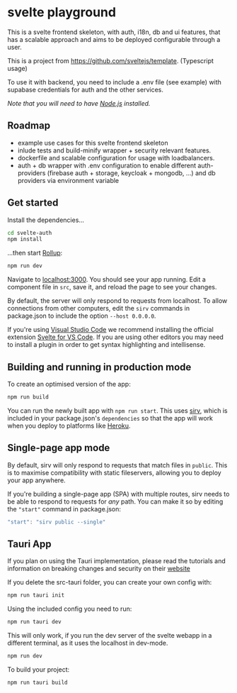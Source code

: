 # svelte playground

This is a svelte frontend skeleton, with auth, i18n, db and ui features, that has a scalable approach and aims to be deployed configurable through a user.

This is a project from https://github.com/sveltejs/template. (Typescript usage)

To use it with backend, you need to include a .env file (see example) with supabase credentials for auth and the other services.

*Note that you will need to have [Node.js](https://nodejs.org) installed.*

## Roadmap
- example use cases for this svelte frontend skeleton 
- inlude tests and build-minify wrapper + security relevant features.
- dockerfile and scalable configuration for usage with loadbalancers.
- auth + db wrapper with .env configuration to enable different auth-providers (firebase auth + storage, keycloak + mongodb, ...) and db providers via environment variable


## Get started

Install the dependencies...

```bash
cd svelte-auth
npm install
```

...then start [Rollup](https://rollupjs.org):

```bash
npm run dev
```

Navigate to [localhost:3000](http://localhost:3000). You should see your app running. Edit a component file in `src`, save it, and reload the page to see your changes.

By default, the server will only respond to requests from localhost. To allow connections from other computers, edit the `sirv` commands in package.json to include the option `--host 0.0.0.0`.

If you're using [Visual Studio Code](https://code.visualstudio.com/) we recommend installing the official extension [Svelte for VS Code](https://marketplace.visualstudio.com/items?itemName=svelte.svelte-vscode). If you are using other editors you may need to install a plugin in order to get syntax highlighting and intellisense.

## Building and running in production mode

To create an optimised version of the app:

```bash
npm run build
```

You can run the newly built app with `npm run start`. This uses [sirv](https://github.com/lukeed/sirv), which is included in your package.json's `dependencies` so that the app will work when you deploy to platforms like [Heroku](https://heroku.com).


## Single-page app mode

By default, sirv will only respond to requests that match files in `public`. This is to maximise compatibility with static fileservers, allowing you to deploy your app anywhere.

If you're building a single-page app (SPA) with multiple routes, sirv needs to be able to respond to requests for *any* path. You can make it so by editing the `"start"` command in package.json:

```js
"start": "sirv public --single"
```

## Tauri App

If you plan on using the Tauri implementation, please read the tutorials and information on breaking changes and security on their [website](https://tauri.studio/)

If you delete the src-tauri folder, you can create your own config with:

```bash
npm run tauri init
```

Using the included config you need to run:

```bash
npm run tauri dev
```

This will only work, if you run the dev server of the svelte webapp in a different terminal, as it uses the localhost in dev-mode.

```bash
npm run dev
```

To build your project:

```bash
npm run tauri build
```